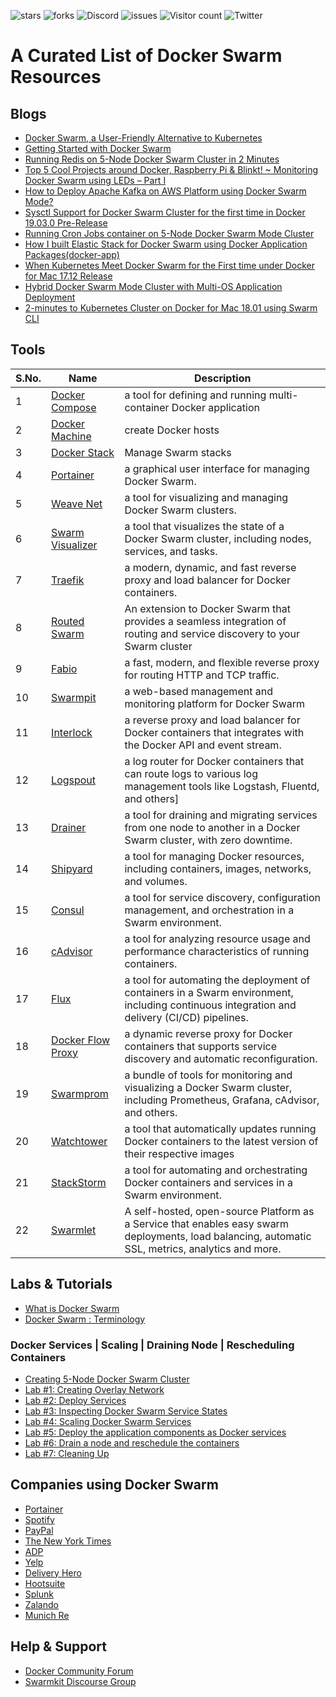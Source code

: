 ![stars](https://img.shields.io/github/stars/collabnix/dockerswarm)
![forks](https://img.shields.io/github/forks/collabnix/dockerswarm)
![Discord](https://img.shields.io/discord/1020180904129335379)
![issues](https://img.shields.io/github/issues/collabnix/dockerswarm)
![Visitor count](https://shields-io-visitor-counter.herokuapp.com/badge?page=collabnix.dockerswarm)
![Twitter](https://img.shields.io/twitter/follow/collabnix?style=social)


# A Curated List of Docker Swarm Resources



## Blogs



- [Docker Swarm, a User-Friendly Alternative to Kubernetes](https://thenewstack.io/docker-swarm-a-user-friendly-alternative-to-kubernetes/)
- [Getting Started with Docker Swarm](https://collabnix.com/getting-started-with-docker-swarm/)
- [Running Redis on 5-Node Docker Swarm Cluster in 2 Minutes](https://collabnix.com/getting-started-with-redis-inside-docker-container-in-2-minutes/)
- [Top 5 Cool Projects around Docker, Raspberry Pi & Blinkt! ~ Monitoring Docker Swarm using LEDs – Part I](https://collabnix.com/top-5-cool-projects-around-docker-raspberry-pi-blinkt-monitoring-docker-swarm-using-leds-part-i/)
- [How to Deploy Apache Kafka on AWS Platform using Docker Swarm Mode?](https://collabnix.com/implementing-apache-kafka-on-docker-swarm-running-on-aws-platform-in-5-minutes/)
- [Sysctl Support for Docker Swarm Cluster for the first time in Docker 19.03.0 Pre-Release](https://collabnix.com/sysctl-support-for-docker-swarm-cluster-arrives-with-docker-19-03-0-beta-1/)
- [Running Cron Jobs container on 5-Node Docker Swarm Mode Cluster](https://collabnix.com/running-cron-jobs-container-on-5-node-docker-swarm-mode-cluster/)
- [How I built Elastic Stack for Docker Swarm using Docker Application Packages(docker-app)](https://collabnix.com/how-i-built-elastic-stack-using-docker-application-packagedocker-app/)
- [When Kubernetes Meet Docker Swarm for the First time under Docker for Mac 17.12 Release](https://collabnix.com/integration-of-docker-swarm-kubernetes-under-docker-for-mac-platform/)
- [Hybrid Docker Swarm Mode Cluster with Multi-OS Application Deployment](https://collabnix.com/building-hybrid-docker-swarm-mode-cluster-on-google-cloud-platform/)
- [2-minutes to Kubernetes Cluster on Docker for Mac 18.01 using Swarm CLI](https://collabnix.com/running-kubernetes-cluster-on-docker-for-mac-18-01-using-swarm-cli/)


## Tools

| S.No. | Name       | Description | 
|-------| ---------- | ---------|
| 1 | [Docker Compose](https://docs.docker.com/compose/) | a tool for defining and running multi-container Docker application |
| 2 | [Docker Machine](https://docs.docker.com/machine/) | create Docker hosts  |
| 3 | [Docker Stack](https://docs.docker.com/engine/swarm/stack-deploy/) |Manage Swarm stacks|
| 4 | [Portainer](https://portainer.io/) |a graphical user interface for managing Docker Swarm.|
| 5 | [Weave Net](https://www.weave.works/oss/net/) |a tool for visualizing and managing Docker Swarm clusters.|
| 6 | [Swarm Visualizer](https://github.com/dockersamples/docker-swarm-visualizer) | a tool that visualizes the state of a Docker Swarm cluster, including nodes, services, and tasks.|
| 7 | [Traefik](https://traefik.io/) |a modern, dynamic, and fast reverse proxy and load balancer for Docker containers.|
| 8 | [Routed Swarm](https://github.com/swarm-routed/routed-swarm) | An extension to Docker Swarm that provides a seamless integration of routing and service discovery to your Swarm cluster|
| 9 | [Fabio](https://github.com/fabiolb/fabio) |a fast, modern, and flexible reverse proxy for routing HTTP and TCP traffic.|
| 10 | [Swarmpit]() | a web-based management and monitoring platform for Docker Swarm|
| 11 | [Interlock](https://github.com/ehazlett/interlock) |a reverse proxy and load balancer for Docker containers that integrates with the Docker API and event stream.|
| 12 | [Logspout]() | a log router for Docker containers that can route logs to various log management tools like Logstash, Fluentd, and others]
| 13 | [Drainer](https://github.com/lukaspeter/drainer) |a tool for draining and migrating services from one node to another in a Docker Swarm cluster, with zero downtime.|
| 14 | [Shipyard](https://shipyard-project.com/) |a tool for managing Docker resources, including containers, images, networks, and volumes.|
| 15 | [Consul](https://www.consul.io/) |a tool for service discovery, configuration management, and orchestration in a Swarm environment.|
| 16 | [cAdvisor](https://github.com/google/cadvisor)|a tool for analyzing resource usage and performance characteristics of running containers.|
| 17 | [Flux](https://fluxcd.github.io/flux/)|a tool for automating the deployment of containers in a Swarm environment, including continuous integration and delivery (CI/CD) pipelines.|
| 18 | [Docker Flow Proxy](https://github.com/vfarcic/docker-flow-proxy)|a dynamic reverse proxy for Docker containers that supports service discovery and automatic reconfiguration.|
| 19 | [Swarmprom](https://github.com/stefanprodan/swarmprom)|a bundle of tools for monitoring and visualizing a Docker Swarm cluster, including Prometheus, Grafana, cAdvisor, and others.|
| 20 | [Watchtower](https://github.com/containrrr/watchtower) | a tool that automatically updates running Docker containers to the latest version of their respective images|
| 21 |  [StackStorm](https://stackstorm.com/) | a tool for automating and orchestrating Docker containers and services in a Swarm environment.|
| 22 | [Swarmlet](https://github.com/swarmlet/swarmlet) | A self-hosted, open-source Platform as a Service that enables easy swarm deployments, load balancing, automatic SSL, metrics, analytics and more. |



## Labs & Tutorials


- [What is Docker Swarm](http://dockerlabs.collabnix.com/intermediate/workshop/what-is-docker-swarm.html)<br>
- [Docker Swarm : Terminology](http://dockerlabs.collabnix.com/intermediate/workshop/Docker-Swarm-Terminology.html)

### Docker Services | Scaling | Draining Node | Rescheduling Containers

- [Creating 5-Node Docker Swarm Cluster](http://dockerlabs.collabnix.com/intermediate/workshop/getting-started-with-swarm.html)<br>
- [Lab #1: Creating Overlay Network](http://dockerlabs.collabnix.com/intermediate/workshop/lab1-docker-network-overlay.html)<br>
- [Lab #2: Deploy Services ](http://dockerlabs.collabnix.com/intermediate/workshop/lab2-deploy-services.html)<br>
- [Lab #3: Inspecting Docker Swarm Service States](http://dockerlabs.collabnix.com/intermediate/workshop/lab3-inspect-services.html)<br>
- [Lab #4: Scaling Docker Swarm Services](http://dockerlabs.collabnix.com/intermediate/workshop/lab4-scaling-services.html)<br>
- [Lab #5: Deploy the application components as Docker services ](http://dockerlabs.collabnix.com/intermediate/workshop/lab5-deploy-app-component-as-docker-services.html)<br>
- [Lab #6: Drain a node and reschedule the containers](http://dockerlabs.collabnix.com/intermediate/workshop/lab6-drain-a-node-reschedule.html)<br>
- [Lab #7: Cleaning Up ](http://dockerlabs.collabnix.com/intermediate/workshop/lab7-cleaning-up.html)<br>

## Companies using Docker Swarm

- [Portainer](https://portainer.io)
- [Spotify](https://www.slideshare.net/rohanrsingh/docker-at-spotify)
- [PayPal](https://www.mirantis.com/cloud-case-studies/paypal/)
- [The New York Times](https://www.youtube.com/watch?v=Ht2RF5o9geA)
- [ADP](https://thenewstack.io/adp-adopted-container-mindset/)
- [Yelp](https://thenewstack.io/docker-helped-yelp-leave-monolith-behind/)
- [Delivery Hero](https://devopscon.io/blog/continuous-deployment-docker-swarm/)
- [Hootsuite]()
- [Splunk]()
- [Zalando]()
- [Munich Re]()

## Help & Support 

- [Docker Community Forum](https://forums.docker.com)
- [Swarmkit Discourse Group](https://swarmkit.org/)



